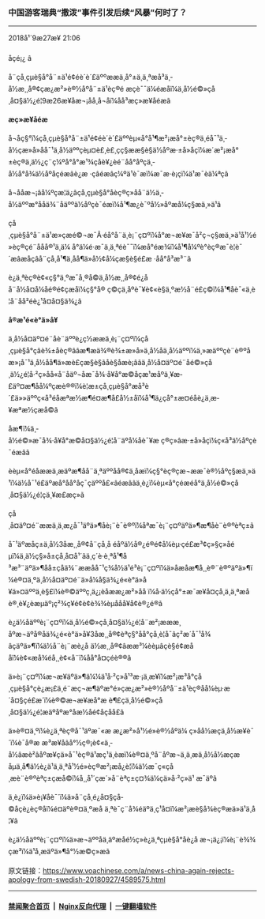 ### 中国游客瑞典“撒泼”事件引发后续“风暴”何时了？
------------------------

<div class="published">
 <span class="date" title="ä¸­å½æ¶é´">
  <time datetime="2018-09-27T21:06:35+08:00">
   2018å¹´9æ27æ¥ 21:06
  </time>
 </span>
</div>
<br/>
<div class="wsw">
 <span class="dateline">
  åçé¡¿ â
 </span>
 <p>
  å¨çå¸çµè§å°å¨±ä¹é¢éè´è´£äººææä¸å°±ä¸ä¸ªæå³ä¸­å½æ¸¸å®¢çæ¿æ²»è®½åºå¨±ä¹èç®é æçè¯¯ä¼éæ­åï¼ä¸­å½é©»çå¸å¤§ä½¿é¦9æ26æ¥åæ¬¡åå¸å¬åï¼åå³æç»æ¥åéæ­ã
 </p>
 <p>
  <strong>
   æç»æ¥åéæ­
  </strong>
 </p>
 <p>
  å¬åç§°ï¼çå¸çµè§å°å¨±ä¹é¢éè´è´£äººèµ«å°å¹¶æ²¡æå°±èç®ä¸­éå¯¹ä¸­å½çæ»å»åå¯¹ä¸­å½äººçèµ¤è£¸è£¸çç§ææ­§è§ä½åºæ·±å»åçï¼æ´æ²¡æå°±èç®ä¸­ä½¿ç¨ç¼ºå°å°æ¹¾çåè¥¿èé¨åå°åºçä¸­å½å°å¾ä½åºåçéæ­ãè¿æ ·çâéæ­âç¼ºä¹è¯æï¼æ¯æ·è¡çï¼ä¹æ¯èä¼ªçã
 </p>
 <p>
  å¬ååæ¬¡âå¼ºçæ¦ä¿âçå¸çµè§å°åèç®ç»åå¨ä½ä¸­å½äººæ°ååä¾¨åäººä½åºçè¯éæ­ï¼å¹¶æ¿è¯ºå½»åºæå¼ç§æä¸»ä¹ã
 </p>
 <p>
  çå¸çµè§å°å¨±ä¹æ»çæé©¬æ¯Â·éå°å¨ä¸è¡¨ç¤ºï¼å°æ¬æ¥æ¯å²ç¬ç§æä¸»ä¹å¹½é»èç®çé¨ååå®¹ä¸ä¼ å°ä¼é·æ¯ä¸ä¸ªéè¯¯ï¼æå°éæ¾ï¼å¹¶å¼ºè°èç®æ¯è¦è¯´æâæåçâå¨çå¸å¹¶ä¸åå¶ä»å½¢å¼çæ­§è§é£æ ·åå°å³æ³¨ã
 </p>
 <p>
  è¿ä¸ªèç®è¢«ç§°ä¸ºæ¯å¸®å©ä¸­å½æ¸¸å®¢é¿åå¨å½å¤å¼åé®é¢çæåï¼ç§°å® ç©çä¸åºè¯¥è¢«è§ä¸ºæ½å¨é£ç©ï¼å¹¶åè¯«ä¸è¦å¨åå²éè¿¹å¤å¤§ä¾¿ã
 </p>
 <p>
  <strong>
   å®æ¹é«è°ä»å¥
  </strong>
 </p>
 <p>
  ä¸­å½å¤äº¤é¨åè¨äººè¿ç½ææä¸è¡¨ç¤ºï¼çå¸çµè§å°çâè¾±åèç®ââæ¶æä¾®è¾±æ»å»ä¸­å½åä¸­å½äººï¼ä¸»æäººçè¨è®ºåæ»¡å¯¹ä¸­å½åå¶ä»æè£çæ­§è§ãåè§åæè¡âãä¸­å½å¤äº¤é¨åé©»çå¸ä½¿é¦å·²ç»åå«å¨åäº¬åæ¯å¾·å¥å°æ©åçæ¹æåºä¸¥æ­£äº¤æ¶åå¼ºçæè®®ï¼è¦æ±çå¸çµè§å°æå³è´£ä»»äººç«å³éåæªæ½æ¶é¤æ¶å£å½±åï¼å¹¶ä¿çå°±æ­¤éåè¿ä¸æ­¥æªæ½çæå©ã
 </p>
 <p>
  åæ¶ï¼ä¸­å½é©»æ¯å¾·å¥å°æ©å¤§ä½¿é¦å¨äºå¼åè¯¥æ ç®ç»âæ·±å»åçï¼ç«å³ä½åºçè¯éæ­âã
 </p>
 <p>
  èèµ«å°éåææä¸æäºæ¶åå¨ä¸ªäººåå®¢ä¸åæï¼ç§°èç®çæ¬ææ¯è®½åºç§æä¸»ä¹ï¼ä½å¯¹é£äºæå°åå°åç¯çäººå£«âéæ­âãä¸è¿ï¼èµ«å°çéæ­é­å°ä¸­å½é©»çå¸å¤§ä½¿é¦çä¸¥æ­£æç»ã
 </p>
 <p>
  çå¸å¤äº¤é¨ææä¸ä¸æ¿å¯¹äºä»¶åè¡¨è¯è®ºï¼åªæ¯è¡¨ç¤ºäºä»¶æ¶åè¨è®ºèªç±ã
 </p>
 <p>
  å¯¹äºæåç±ä¸­å½3åæ¸¸å®¢å¨çå¸å éåºä½å®¿é®é¢å¼èµ·çé£æ³¢ç»§ç»­åéµï¼ä¸ä½ç§»å±çå¸å¤å¹´ãä¸ç´è·è¸ªå¹¶å³æ³¨äºä»¶åå±çåä¾¨ææåå¯¹ç¾å½ä¹é³è¡¨ç¤ºï¼ä»åæåæ¶å¸¸è®¨è®ºäºä»¶ï¼è®¤ä¸ºä¸­å½å¤äº¤é¨ä»å¼å§ä¾¿é«è°ä»å¥ä»¤äººä¸è§£ï¼è®©äººç¸ä¿¡èåææ¿æ²»åå ï¼å·ä½çå°±æ¯æ¥å¤çå¸ä¸ä¸ªæåè®¸è¥¿èæµäº¡ç²¾ç¥é¢è¢è¾¾èµååå¥å¢è®¿é®ã
 </p>
 <p>
  è¿ä½åäººè¡¨ç¤ºï¼ä¸­å½é©»çå¸å¤§ä½¿é¦å¨æ²¡æææ¸åºæ¬äºå®åä¾¿é«è°ä»å¥3åæ¸¸å®¢èªç§°åå°çå¸è­¦å¯âç²æ´å¯¹å¾âçäºä»¶ï¼ä½å¨è¡¨æè¿å ä½æ¸¸å®¢âææ³¼èèµâçè§é¢æååï¼è¢«æå¾éå¸¸è¢«å¨ï¼åå°å¤çéè®®ã
 </p>
 <p>
  ä»è¡¨ç¤ºï¼æ¬æ¥äºä»¶ä¼¼ä¹å·²ç»å¹³æ·¡ä¸æ¥ï¼æ²¡æ³å°çå¸çµè§å°çè¿æ¡£ä¸é¨æç¬æ¶äºæ°é»çæ¿æ²»è®½åºå¨±ä¹èç®åå¼èµ·æ´å¤§çé£æ´ï¼è®©æ¬æ¥æå°æ è¶£çä¸­å½é©»çå¸å¤§ä½¿é¦æäºåºæ°åæ½åé¢å­çåå£ã
 </p>
 <p>
  ä»è®¤ä¸ºï¼è¿ä¸ªèç®å¯¹äºæ¯«æ æ¿æ²»å¹½é»è®½åºä¼ ç»åå½æçä¸­å½æ¥è¯´ï¼è¯å®æ æ³æ¥åãå°½ç®¡è¢«ä¸­å½âæè²âåºæ¥çä»å¯¹èç®ä¹æç¹ä¸èæï¼è®¤ä¸ºå¨åºæ¬ä¸ä¸æä¸­å½å½æçæåµä¸å¶ä½è¿ä¹ä¸ä¸ªå¹½é»èç®æ²¡æå¿è¦ï¼ä½æ¯ç«çå¸æè¨è®ºèªç±çæå©ï¼å¸¸å¹´çæ´»å¨èªç±ç¤¾ä¼çä»å·²ç»ä¹ æ¯äºã
 </p>
 <p>
  ä¸è¿ï¼ä»è¡¥åè¯´ï¼ä»å¨çå¸é¿å¤§çå­©å­çè¿èç®åï¼é¤äºè®¤ä¸ºæå ä¸ªè¯ç¨å¾éäºä¸ç¹å¤ï¼æ²¡æè§å¾èç®æä»ä¹ä¸å¦¥ã
 </p>
 <p>
  è¿ä½åäººè¡¨ç¤ºï¼ä»æ¬äººåä¸äºæåé½ç»è¿ä¸ªçµè§å°åè¿å æ¬¡ä¿¡ï¼è¡¨è¾¾çæ³ï¼ä¹å¸æäºä»¶å°½æ©ç»æã
 </p>
</div>

原文链接：https://www.voachinese.com/a/news-china-again-rejects-apology-from-swedish-20180927/4589575.html


------------------------
#### [禁闻聚合首页](https://github.com/gfw-breaker/banned-news/blob/master/README.md) &nbsp;|&nbsp; [Nginx反向代理](https://github.com/gfw-breaker/open-proxy/blob/master/README.md) &nbsp;|&nbsp;  [一键翻墙软件](https://github.com/gfw-breaker/nogfw/blob/master/README.md)